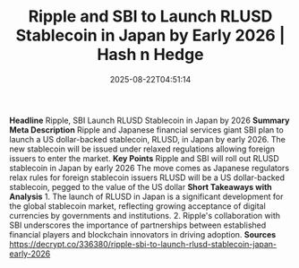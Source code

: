 ﻿---
title: "Ripple and SBI to Launch RLUSD Stablecoin in Japan by Early 2026 | Hash n Hedge"
date: "2025-08-22T04:51:14"
category: "Markets"
summary: ""
slug: "ripple-and-sbi-to-launch-rlusd-stablecoin-in-japan-by-early-"
source_urls:
  - ""
seo:
  title: "Ripple and SBI to Launch RLUSD Stablecoin in Japan by Early 2026 | Hash n Hedge | Hash n Hedge"
  description: ""
  keywords: ["news", "markets", "brief"]
---
**Headline** Ripple, SBI Launch RLUSD Stablecoin in Japan by 2026  **Summary Meta Description** Ripple and Japanese financial services giant SBI plan to launch a US dollar-backed stablecoin, RLUSD, in Japan by early 2026. The new stablecoin will be issued under relaxed regulations allowing foreign issuers to enter the market.  **Key Points**   Ripple and SBI will roll out RLUSD stablecoin in Japan by early 2026  The move comes as Japanese regulators relax rules for foreign stablecoin issuers  RLUSD will be a US dollar-backed stablecoin, pegged to the value of the US dollar  **Short Takeaways with Analysis**  1. The launch of RLUSD in Japan is a significant development for the global stablecoin market, reflecting growing acceptance of digital currencies by governments and institutions. 2. Ripple's collaboration with SBI underscores the importance of partnerships between established financial players and blockchain innovators in driving adoption.  **Sources** https://decrypt.co/336380/ripple-sbi-to-launch-rlusd-stablecoin-japan-early-2026